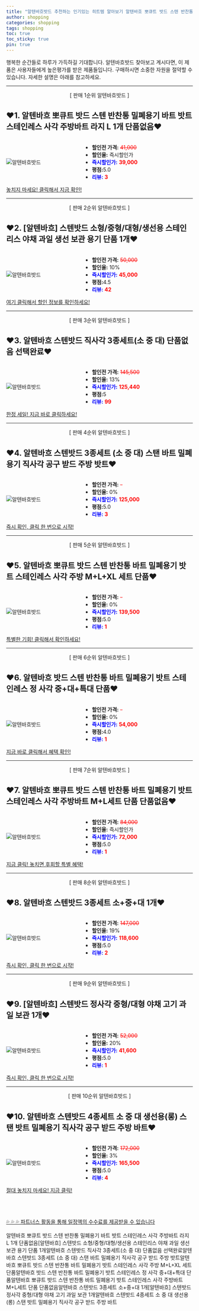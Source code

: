 ```yaml
---
title: "알텐바흐밧드 추천하는 인기있는 히트템 알아보기 알텐바흐 뽀큐트 밧드 스텐 반찬통"
author: shopping
categories: shopping
tags: shopping
toc: true
toc_sticky: true
pin: true
---
```

행복한 순간들로 하루가 가득하길 기대합니다. 알텐바흐밧드 찾아보고 계시다면, 이 제품은 사용자들에게 높은평가를 받은 제품들입니다. 구매하시면 소중한 자원을 절약할 수 있습니다. 자세한 설명은 아래를 참고하세요.

---
<p class="toplist" style="margin: 0 auto; display: block; width: fit-content;">[ 판매 1순위 알텐바흐밧드 ]</p>

<h2><strong>❤️1. 알텐바흐 뽀큐트 밧드 스텐 반찬통 밀폐용기 바트 밧트 스테인레스 사각 주방바트 라지 L 1개 단품없음❤️</strong></h2>

<div style="display: flex; align-items: center;">
    <div style="flex: 0.4;">
        <img src="https://thumbnail6.coupangcdn.com/thumbnails/remote/230x230ex/image/vendor_inventory/bd92/dac6958fcf8467c6790b8b6d0c8f026d838598e456cf20c70db9f02f7edc.jpg" alt="알텐바흐밧드" style="max-width: 100%;">
    </div>
    <div style="flex: 0.6; margin-left: 10px;">
        <ul>
            <li><strong>할인전 가격:</strong> <del style="color: red;">41,000</del></li>
            <li><strong>할인율:</strong> 즉시할인가</li>
            <li><span style='color:blue'><strong>즉시할인가:</strong></span> <span style='color:red'><strong>39,000</strong></span></li>
            <li><strong>평점:</strong>5.0</li>
            <li><span style='color:blue'><strong>리뷰:</strong></span> <span style='color:red'><strong>3</strong></span></li>
        </ul>
    </div>
</div>
<div class="center">
    <a href="https://selin100587001.github.io?lptag=AF9450613&subid=githubio&pageKey=7744274678&traceid=V0-153&itemId=20843385622&vendorItemId=87911020001" class="myButton">
        놓치지 마세요! 클릭해서 지금 확인!
    </a>
</div>


---
<p class="toplist" style="margin: 0 auto; display: block; width: fit-content;">[ 판매 2순위 알텐바흐밧드 ]</p>

<h2><strong>❤️2. [알텐바흐] 스텐밧드 소형/중형/대형/생선용 스테인리스 야채 과일 생선 보관 용기 단품 1개❤️</strong></h2>

<div style="display: flex; align-items: center;">
    <div style="flex: 0.4;">
        <img src="https://thumbnail7.coupangcdn.com/thumbnails/remote/230x230ex/image/vendor_inventory/0a98/e4c528ef7ef3c2e78308a95b24831bbbf9a4edb78e98233a68fe18ab1013.jpg" alt="알텐바흐밧드" style="max-width: 100%;">
    </div>
    <div style="flex: 0.6; margin-left: 10px;">
        <ul>
            <li><strong>할인전 가격:</strong> <del style="color: red;">50,000</del></li>
            <li><strong>할인율:</strong> 10%</li>
            <li><span style='color:blue'><strong>즉시할인가:</strong></span> <span style='color:red'><strong>45,000</strong></span></li>
            <li><strong>평점:</strong>4.5</li>
            <li><span style='color:blue'><strong>리뷰:</strong></span> <span style='color:red'><strong>42</strong></span></li>
        </ul>
    </div>
</div>
<div class="center">
    <a href="https://selin100587001.github.io?lptag=AF9450613&subid=githubio&pageKey=6233553216&traceid=V0-153&itemId=12541471760&vendorItemId=73193320449" class="myButton">
        여기 클릭해서 할인 정보를 확인하세요!
    </a>
</div>


---
<p class="toplist" style="margin: 0 auto; display: block; width: fit-content;">[ 판매 3순위 알텐바흐밧드 ]</p>

<h2><strong>❤️3. 알텐바흐 스텐밧드 직사각 3종세트(소 중 대) 단품없음 선택완료❤️</strong></h2>

<div style="display: flex; align-items: center;">
    <div style="flex: 0.4;">
        <img src="https://thumbnail8.coupangcdn.com/thumbnails/remote/230x230ex/image/vendor_inventory/4e84/3f82deb952290edd2d86b90196a2f937e357ec7f695996fd6ed0cac0783c.jpg" alt="알텐바흐밧드" style="max-width: 100%;">
    </div>
    <div style="flex: 0.6; margin-left: 10px;">
        <ul>
            <li><strong>할인전 가격:</strong> <del style="color: red;">145,500</del></li>
            <li><strong>할인율:</strong> 13%</li>
            <li><span style='color:blue'><strong>즉시할인가:</strong></span> <span style='color:red'><strong>125,440</strong></span></li>
            <li><strong>평점:</strong>5</li>
            <li><span style='color:blue'><strong>리뷰:</strong></span> <span style='color:red'><strong>99</strong></span></li>
        </ul>
    </div>
</div>
<div class="center">
    <a href="https://selin100587001.github.io?lptag=AF9450613&subid=githubio&pageKey=8162053065&traceid=V0-153&itemId=23272338994&vendorItemId=90304652993" class="myButton">
        한정 세일! 지금 바로 클릭하세요!
    </a>
</div>


---
<p class="toplist" style="margin: 0 auto; display: block; width: fit-content;">[ 판매 4순위 알텐바흐밧드 ]</p>

<h2><strong>❤️4. 알텐바흐 스텐밧드 3종세트 (소 중 대) 스탠 바트 밀폐용기 직사각 공구 받드 주방 밧트❤️</strong></h2>

<div style="display: flex; align-items: center;">
    <div style="flex: 0.4;">
        <img src="https://thumbnail8.coupangcdn.com/thumbnails/remote/230x230ex/image/vendor_inventory/636e/87397ae4177e4ea513f0cdc2bdd8d328cb54cd193708ef98d6a8d662b2ef.png" alt="알텐바흐밧드" style="max-width: 100%;">
    </div>
    <div style="flex: 0.6; margin-left: 10px;">
        <ul>
            <li><strong>할인전 가격:</strong> <del style="color: red;">-</del></li>
            <li><strong>할인율:</strong> 0%</li>
            <li><span style='color:blue'><strong>즉시할인가:</strong></span> <span style='color:red'><strong>125,000</strong></span></li>
            <li><strong>평점:</strong>5.0</li>
            <li><span style='color:blue'><strong>리뷰:</strong></span> <span style='color:red'><strong>3</strong></span></li>
        </ul>
    </div>
</div>
<div class="center">
    <a href="https://selin100587001.github.io?lptag=AF9450613&subid=githubio&pageKey=7891362706&traceid=V0-153&itemId=21606079341&vendorItemId=88657502956" class="myButton">
        즉시 확인, 클릭 한 번으로 시작!
    </a>
</div>


---
<p class="toplist" style="margin: 0 auto; display: block; width: fit-content;">[ 판매 5순위 알텐바흐밧드 ]</p>

<h2><strong>❤️5. 알텐바흐 뽀큐트 밧드 스텐 반찬통 바트 밀폐용기 밧트 스테인레스 사각 주방 M+L+XL 세트 단품❤️</strong></h2>

<div style="display: flex; align-items: center;">
    <div style="flex: 0.4;">
        <img src="https://thumbnail9.coupangcdn.com/thumbnails/remote/230x230ex/image/vendor_inventory/aa72/8cbf4b7620a4b278a6d599c78ad7f1f21baaa1dab8c007aae629ec8b75ee.jpg" alt="알텐바흐밧드" style="max-width: 100%;">
    </div>
    <div style="flex: 0.6; margin-left: 10px;">
        <ul>
            <li><strong>할인전 가격:</strong> <del style="color: red;">-</del></li>
            <li><strong>할인율:</strong> 0%</li>
            <li><span style='color:blue'><strong>즉시할인가:</strong></span> <span style='color:red'><strong>139,500</strong></span></li>
            <li><strong>평점:</strong>5.0</li>
            <li><span style='color:blue'><strong>리뷰:</strong></span> <span style='color:red'><strong>1</strong></span></li>
        </ul>
    </div>
</div>
<div class="center">
    <a href="https://selin100587001.github.io?lptag=AF9450613&subid=githubio&pageKey=7993684723&traceid=V0-153&itemId=22227464793&vendorItemId=89273381539" class="myButton">
        특별한 기회! 클릭해서 확인하세요!
    </a>
</div>


---
<p class="toplist" style="margin: 0 auto; display: block; width: fit-content;">[ 판매 6순위 알텐바흐밧드 ]</p>

<h2><strong>❤️6. 알텐바흐 밧드 스텐 반찬통 바트 밀폐용기 밧트 스테인레스 정 사각 중+대+특대 단품❤️</strong></h2>

<div style="display: flex; align-items: center;">
    <div style="flex: 0.4;">
        <img src="https://thumbnail7.coupangcdn.com/thumbnails/remote/230x230ex/image/vendor_inventory/3733/5d0e92ea97a5d782541c6ff5b0a8d6d34cc77abe069492665a17a414a25a.jpg" alt="알텐바흐밧드" style="max-width: 100%;">
    </div>
    <div style="flex: 0.6; margin-left: 10px;">
        <ul>
            <li><strong>할인전 가격:</strong> <del style="color: red;">-</del></li>
            <li><strong>할인율:</strong> 0%</li>
            <li><span style='color:blue'><strong>즉시할인가:</strong></span> <span style='color:red'><strong>54,000</strong></span></li>
            <li><strong>평점:</strong>4.0</li>
            <li><span style='color:blue'><strong>리뷰:</strong></span> <span style='color:red'><strong>1</strong></span></li>
        </ul>
    </div>
</div>
<div class="center">
    <a href="https://selin100587001.github.io?lptag=AF9450613&subid=githubio&pageKey=8036851011&traceid=V0-153&itemId=22489619068&vendorItemId=89531832701" class="myButton">
        지금 바로 클릭해서 혜택 확인!
    </a>
</div>


---
<p class="toplist" style="margin: 0 auto; display: block; width: fit-content;">[ 판매 7순위 알텐바흐밧드 ]</p>

<h2><strong>❤️7. 알텐바흐 뽀큐트 밧드 스텐 반찬통 바트 밀폐용기 밧트 스테인레스 사각 주방바트 M+L세트 단품 단품없음❤️</strong></h2>

<div style="display: flex; align-items: center;">
    <div style="flex: 0.4;">
        <img src="https://thumbnail9.coupangcdn.com/thumbnails/remote/230x230ex/image/vendor_inventory/aa72/8cbf4b7620a4b278a6d599c78ad7f1f21baaa1dab8c007aae629ec8b75ee.jpg" alt="알텐바흐밧드" style="max-width: 100%;">
    </div>
    <div style="flex: 0.6; margin-left: 10px;">
        <ul>
            <li><strong>할인전 가격:</strong> <del style="color: red;">84,000</del></li>
            <li><strong>할인율:</strong> 즉시할인가</li>
            <li><span style='color:blue'><strong>즉시할인가:</strong></span> <span style='color:red'><strong>72,000</strong></span></li>
            <li><strong>평점:</strong>5.0</li>
            <li><span style='color:blue'><strong>리뷰:</strong></span> <span style='color:red'><strong>1</strong></span></li>
        </ul>
    </div>
</div>
<div class="center">
    <a href="https://selin100587001.github.io?lptag=AF9450613&subid=githubio&pageKey=7744274702&traceid=V0-153&itemId=20843385768&vendorItemId=87911019566" class="myButton">
        지금 클릭! 놓치면 후회할 특별 혜택!
    </a>
</div>


---
<p class="toplist" style="margin: 0 auto; display: block; width: fit-content;">[ 판매 8순위 알텐바흐밧드 ]</p>

<h2><strong>❤️8. 알텐바흐 스텐밧드 3종세트 소+중+대 1개❤️</strong></h2>

<div style="display: flex; align-items: center;">
    <div style="flex: 0.4;">
        <img src="https://thumbnail8.coupangcdn.com/thumbnails/remote/230x230ex/image/vendor_inventory/e2da/71cdb3c2b044652950f98d35fd856f8b0b405127a4c3f654ae47471d7976.png" alt="알텐바흐밧드" style="max-width: 100%;">
    </div>
    <div style="flex: 0.6; margin-left: 10px;">
        <ul>
            <li><strong>할인전 가격:</strong> <del style="color: red;">147,000</del></li>
            <li><strong>할인율:</strong> 19%</li>
            <li><span style='color:blue'><strong>즉시할인가:</strong></span> <span style='color:red'><strong>118,600</strong></span></li>
            <li><strong>평점:</strong>5.0</li>
            <li><span style='color:blue'><strong>리뷰:</strong></span> <span style='color:red'><strong>2</strong></span></li>
        </ul>
    </div>
</div>
<div class="center">
    <a href="https://selin100587001.github.io?lptag=AF9450613&subid=githubio&pageKey=6274347868&traceid=V0-153&itemId=12849057205&vendorItemId=90187690344" class="myButton">
        즉시 확인, 클릭 한 번으로 시작!
    </a>
</div>


---
<p class="toplist" style="margin: 0 auto; display: block; width: fit-content;">[ 판매 9순위 알텐바흐밧드 ]</p>

<h2><strong>❤️9. [알텐바흐] 스텐밧드 정사각 중형/대형 야채 고기 과일 보관 1개❤️</strong></h2>

<div style="display: flex; align-items: center;">
    <div style="flex: 0.4;">
        <img src="https://thumbnail8.coupangcdn.com/thumbnails/remote/230x230ex/image/vendor_inventory/e164/b54d826dd155911fa59093ba6b50b0cab637b63914e2b0993c8eb5fcfa67.jpg" alt="알텐바흐밧드" style="max-width: 100%;">
    </div>
    <div style="flex: 0.6; margin-left: 10px;">
        <ul>
            <li><strong>할인전 가격:</strong> <del style="color: red;">52,000</del></li>
            <li><strong>할인율:</strong> 20%</li>
            <li><span style='color:blue'><strong>즉시할인가:</strong></span> <span style='color:red'><strong>41,600</strong></span></li>
            <li><strong>평점:</strong>5.0</li>
            <li><span style='color:blue'><strong>리뷰:</strong></span> <span style='color:red'><strong>1</strong></span></li>
        </ul>
    </div>
</div>
<div class="center">
    <a href="https://selin100587001.github.io?lptag=AF9450613&subid=githubio&pageKey=8146978509&traceid=V0-153&itemId=23169427049&vendorItemId=90202195432" class="myButton">
        즉시 확인, 클릭 한 번으로 시작!
    </a>
</div>


---
<p class="toplist" style="margin: 0 auto; display: block; width: fit-content;">[ 판매 10순위 알텐바흐밧드 ]</p>

<h2><strong>❤️10. 알텐바흐 스텐밧드 4종세트 소 중 대 생선용(롱) 스탠 밧트 밀폐용기 직사각 공구 받드 주방 바트❤️</strong></h2>

<div style="display: flex; align-items: center;">
    <div style="flex: 0.4;">
        <img src="https://thumbnail8.coupangcdn.com/thumbnails/remote/230x230ex/image/vendor_inventory/d910/60d8c998850890e8b792df2fefc6fcf9a05337f0b4936f567fa352a732dd.png" alt="알텐바흐밧드" style="max-width: 100%;">
    </div>
    <div style="flex: 0.6; margin-left: 10px;">
        <ul>
            <li><strong>할인전 가격:</strong> <del style="color: red;">172,000</del></li>
            <li><strong>할인율:</strong> 3%</li>
            <li><span style='color:blue'><strong>즉시할인가:</strong></span> <span style='color:red'><strong>165,500</strong></span></li>
            <li><strong>평점:</strong>5.0</li>
            <li><span style='color:blue'><strong>리뷰:</strong></span> <span style='color:red'><strong>4</strong></span></li>
        </ul>
    </div>
</div>
<div class="center">
    <a href="https://selin100587001.github.io?lptag=AF9450613&subid=githubio&pageKey=7889609436&traceid=V0-153&itemId=21596747929&vendorItemId=89779208844" class="myButton">
        절대 놓치지 마세요! 지금 클릭!
    </a>
</div>

<br><br><br>[💦 💦 💦 파트너스 활동을 통해 일정액의 수수료를 제공받을 수 있습니다](https://link.coupang.com/a/bcpT2c)<br><br>알텐바흐 뽀큐트 밧드 스텐 반찬통 밀폐용기 바트 밧트 스테인레스 사각 주방바트 라지 L 1개 단품없음[알텐바흐] 스텐밧드 소형/중형/대형/생선용 스테인리스 야채 과일 생선 보관 용기 단품 1개알텐바흐 스텐밧드 직사각 3종세트(소 중 대) 단품없음 선택완료알텐바흐 스텐밧드 3종세트 (소 중 대) 스탠 바트 밀폐용기 직사각 공구 받드 주방 밧트알텐바흐 뽀큐트 밧드 스텐 반찬통 바트 밀폐용기 밧트 스테인레스 사각 주방 M+L+XL 세트 단품알텐바흐 밧드 스텐 반찬통 바트 밀폐용기 밧트 스테인레스 정 사각 중+대+특대 단품알텐바흐 뽀큐트 밧드 스텐 반찬통 바트 밀폐용기 밧트 스테인레스 사각 주방바트 M+L세트 단품 단품없음알텐바흐 스텐밧드 3종세트 소+중+대 1개[알텐바흐] 스텐밧드 정사각 중형/대형 야채 고기 과일 보관 1개알텐바흐 스텐밧드 4종세트 소 중 대 생선용(롱) 스탠 밧트 밀폐용기 직사각 공구 받드 주방 바트